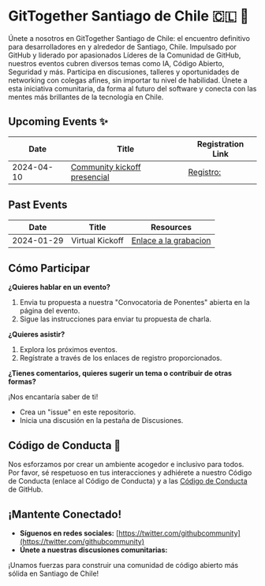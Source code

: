 # GitTogether Santiago de Chile 🇨🇱 🚀

Únete a nosotros en GitTogether Santiago de Chile: el encuentro definitivo para desarrolladores en y alrededor de Santiago, Chile. Impulsado por GitHub y liderado por apasionados Líderes de la Comunidad de GitHub, nuestros eventos cubren diversos temas como IA, Código Abierto, Seguridad y más. Participa en discusiones, talleres y oportunidades de networking con colegas afines, sin importar tu nivel de habilidad. Únete a esta iniciativa comunitaria, da forma al futuro del software y conecta con las mentes más brillantes de la tecnología en Chile.

## Upcoming Events ✨

| Date | Title | Registration Link |
|---|---|---|
| 2024-04-10 | [Community kickoff presencial]() | [Registro:](https://www.meetup.com/gittogether-santiago/events/300041624/) | 

## Past Events 

| Date | Title | Resources |
|---|---|---|
| 2024-01-29 | Virtual Kickoff| [Enlace a la grabacion](https://www.youtube.com/watch?v=fvuGSOb8JEQ)

## Cómo Participar

**¿Quieres hablar en un evento?**

1. Envia tu propuesta a nuestra "Convocatoria de Ponentes" abierta en la página del evento.
2. Sigue las instrucciones para enviar tu propuesta de charla.

**¿Quieres asistir?**

1. Explora los próximos eventos.
2. Regístrate a través de los enlaces de registro proporcionados.

**¿Tienes comentarios, quieres sugerir un tema o contribuir de otras formas?**

¡Nos encantaría saber de ti!

* Crea un "issue" en este repositorio.
* Inicia una discusión en la pestaña de Discusiones.

## Código de Conducta 🤝

Nos esforzamos por crear un ambiente acogedor e inclusivo para todos. Por favor, sé respetuoso en tus interacciones y adhiérete a nuestro Código de Conducta (enlace al Código de Conducta) y a las [Código de Conducta](https://docs.github.com/es/site-policy/github-terms/github-community-guidelines) de GitHub.

## ¡Mantente Conectado!

* **Síguenos en redes sociales:** [https://twitter.com/githubcommunity](https://twitter.com/githubcommunity)
* **Únete a nuestras discusiones comunitarias:** 

¡Unamos fuerzas para construir una comunidad de código abierto más sólida en Santiago de Chile!
